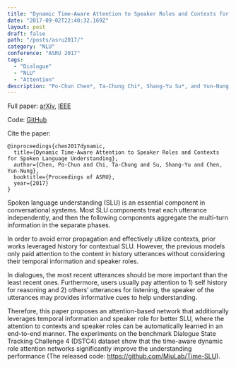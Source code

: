 ```yaml
---
title: "Dynamic Time-Aware Attention to Speaker Roles and Contexts for Spoken Language Understanding"
date: "2017-09-02T22:40:32.169Z"
layout: post
draft: false
path: "/posts/asru2017/"
category: "NLU"
conference: "ASRU 2017"
tags:
  - "Dialogue"
  - "NLU"
  - "Attention"
description: "Po-Chun Chen*, Ta-Chung Chi*, Shang-Yu Su*, and Yun-Nung Chen (co-first author)"
---
```

Full paper:
<a href="https://arxiv.org/abs/1710.00165" target="_blank">arXiv</a>,
<a href="https://ieeexplore.ieee.org/document/8268985/" target="_blank">IEEE</a>

Code: 
<a href="https://github.com/MiuLab/Time-SLU" target="_blank">GitHub</a>

Cite the paper:
```
@inproceedings{chen2017dynamic,
  title={Dynamic Time-Aware Attention to Speaker Roles and Contexts for Spoken Language Understanding},
  author={Chen, Po-Chun and Chi, Ta-Chung and Su, Shang-Yu and Chen, Yun-Nung},
  booktitle={Proceedings of ASRU},
  year={2017}
}
```

Spoken language understanding (SLU) is an essential component in conversational systems.
Most SLU components treat each utterance independently, and then the following components aggregate the multi-turn information in the separate phases.

In order to avoid error propagation and effectively utilize contexts, prior works leveraged history for contextual SLU.
However, the previous models only paid attention to the content in history utterances without considering their temporal information and speaker roles.

In dialogues, the most recent utterances should be more important than the least recent ones.
Furthermore, users usually pay attention to 1) self history for reasoning and 2) others’ utterances for listening, the speaker of the utterances may provides informative cues to help understanding.

Therefore, this paper proposes an attention-based network that additionally leverages temporal information and speaker role for better SLU, where the attention to contexts and speaker roles can be automatically learned in an end-to-end manner.
The experiments on the benchmark Dialogue State Tracking Challenge 4 (DSTC4) dataset show that the time-aware dynamic role attention networks significantly improve the understanding performance (The released code: https://github.com/MiuLab/Time-SLU).

